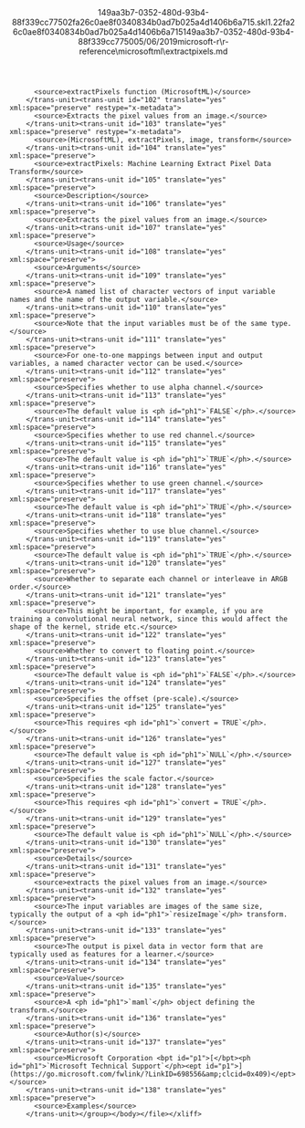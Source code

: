 <?xml version="1.0"?><xliff version="1.2" xmlns="urn:oasis:names:tc:xliff:document:1.2" xmlns:xsi="http://www.w3.org/2001/XMLSchema-instance" xsi:schemaLocation="urn:oasis:names:tc:xliff:document:1.2 xliff-core-1.2-transitional.xsd"><file datatype="xml" original="extractpixels.md" source-language="en-US" target-language="en-US"><header><tool tool-id="mdxliff" tool-name="mdxliff" tool-version="1.0-1931010" tool-company="Microsoft" /><xliffext:skl_file_name xmlns:xliffext="urn:microsoft:content:schema:xliffextensions">149aa3b7-0352-480d-93b4-88f339cc77502fa26c0ae8f0340834b0ad7b025a4d1406b6a715.skl</xliffext:skl_file_name><xliffext:version xmlns:xliffext="urn:microsoft:content:schema:xliffextensions">1.2</xliffext:version><xliffext:ms.openlocfilehash xmlns:xliffext="urn:microsoft:content:schema:xliffextensions">2fa26c0ae8f0340834b0ad7b025a4d1406b6a715</xliffext:ms.openlocfilehash><xliffext:ms.sourcegitcommit xmlns:xliffext="urn:microsoft:content:schema:xliffextensions">149aa3b7-0352-480d-93b4-88f339cc7750</xliffext:ms.sourcegitcommit><xliffext:ms.lasthandoff xmlns:xliffext="urn:microsoft:content:schema:xliffextensions">05/06/2019</xliffext:ms.lasthandoff><xliffext:ms.openlocfilepath xmlns:xliffext="urn:microsoft:content:schema:xliffextensions">microsoft-r\r-reference\microsoftml\extractpixels.md</xliffext:ms.openlocfilepath></header><body><group id="content" extype="content"><trans-unit id="101" translate="yes" xml:space="preserve" restype="x-metadata">
          <source>extractPixels function (MicrosoftML)</source>
        </trans-unit><trans-unit id="102" translate="yes" xml:space="preserve" restype="x-metadata">
          <source>Extracts the pixel values from an image.</source>
        </trans-unit><trans-unit id="103" translate="yes" xml:space="preserve" restype="x-metadata">
          <source>(MicrosoftML), extractPixels, image, transform</source>
        </trans-unit><trans-unit id="104" translate="yes" xml:space="preserve">
          <source>extractPixels: Machine Learning Extract Pixel Data Transform</source>
        </trans-unit><trans-unit id="105" translate="yes" xml:space="preserve">
          <source>Description</source>
        </trans-unit><trans-unit id="106" translate="yes" xml:space="preserve">
          <source>Extracts the pixel values from an image.</source>
        </trans-unit><trans-unit id="107" translate="yes" xml:space="preserve">
          <source>Usage</source>
        </trans-unit><trans-unit id="108" translate="yes" xml:space="preserve">
          <source>Arguments</source>
        </trans-unit><trans-unit id="109" translate="yes" xml:space="preserve">
          <source>A named list of character vectors of input variable names and the name of the output variable.</source>
        </trans-unit><trans-unit id="110" translate="yes" xml:space="preserve">
          <source>Note that the input variables must be of the same type.</source>
        </trans-unit><trans-unit id="111" translate="yes" xml:space="preserve">
          <source>For one-to-one mappings between input and output variables, a named character vector can be used.</source>
        </trans-unit><trans-unit id="112" translate="yes" xml:space="preserve">
          <source>Specifies whether to use alpha channel.</source>
        </trans-unit><trans-unit id="113" translate="yes" xml:space="preserve">
          <source>The default value is <ph id="ph1">`FALSE`</ph>.</source>
        </trans-unit><trans-unit id="114" translate="yes" xml:space="preserve">
          <source>Specifies whether to use red channel.</source>
        </trans-unit><trans-unit id="115" translate="yes" xml:space="preserve">
          <source>The default value is <ph id="ph1">`TRUE`</ph>.</source>
        </trans-unit><trans-unit id="116" translate="yes" xml:space="preserve">
          <source>Specifies whether to use green channel.</source>
        </trans-unit><trans-unit id="117" translate="yes" xml:space="preserve">
          <source>The default value is <ph id="ph1">`TRUE`</ph>.</source>
        </trans-unit><trans-unit id="118" translate="yes" xml:space="preserve">
          <source>Specifies whether to use blue channel.</source>
        </trans-unit><trans-unit id="119" translate="yes" xml:space="preserve">
          <source>The default value is <ph id="ph1">`TRUE`</ph>.</source>
        </trans-unit><trans-unit id="120" translate="yes" xml:space="preserve">
          <source>Whether to separate each channel or interleave in ARGB order.</source>
        </trans-unit><trans-unit id="121" translate="yes" xml:space="preserve">
          <source>This might be important, for example, if you are training a convolutional neural network, since this would affect the shape of the kernel, stride etc.</source>
        </trans-unit><trans-unit id="122" translate="yes" xml:space="preserve">
          <source>Whether to convert to floating point.</source>
        </trans-unit><trans-unit id="123" translate="yes" xml:space="preserve">
          <source>The default value is <ph id="ph1">`FALSE`</ph>.</source>
        </trans-unit><trans-unit id="124" translate="yes" xml:space="preserve">
          <source>Specifies the offset (pre-scale).</source>
        </trans-unit><trans-unit id="125" translate="yes" xml:space="preserve">
          <source>This requires <ph id="ph1">`convert = TRUE`</ph>.</source>
        </trans-unit><trans-unit id="126" translate="yes" xml:space="preserve">
          <source>The default value is <ph id="ph1">`NULL`</ph>.</source>
        </trans-unit><trans-unit id="127" translate="yes" xml:space="preserve">
          <source>Specifies the scale factor.</source>
        </trans-unit><trans-unit id="128" translate="yes" xml:space="preserve">
          <source>This requires <ph id="ph1">`convert = TRUE`</ph>.</source>
        </trans-unit><trans-unit id="129" translate="yes" xml:space="preserve">
          <source>The default value is <ph id="ph1">`NULL`</ph>.</source>
        </trans-unit><trans-unit id="130" translate="yes" xml:space="preserve">
          <source>Details</source>
        </trans-unit><trans-unit id="131" translate="yes" xml:space="preserve">
          <source>extracts the pixel values from an image.</source>
        </trans-unit><trans-unit id="132" translate="yes" xml:space="preserve">
          <source>The input variables are images of the same size, typically the output of a <ph id="ph1">`resizeImage`</ph> transform.</source>
        </trans-unit><trans-unit id="133" translate="yes" xml:space="preserve">
          <source>The output is pixel data in vector form that are typically used as features for a learner.</source>
        </trans-unit><trans-unit id="134" translate="yes" xml:space="preserve">
          <source>Value</source>
        </trans-unit><trans-unit id="135" translate="yes" xml:space="preserve">
          <source>A <ph id="ph1">`maml`</ph> object defining the transform.</source>
        </trans-unit><trans-unit id="136" translate="yes" xml:space="preserve">
          <source>Author(s)</source>
        </trans-unit><trans-unit id="137" translate="yes" xml:space="preserve">
          <source>Microsoft Corporation <bpt id="p1">[</bpt><ph id="ph1">`Microsoft Technical Support`</ph><ept id="p1">](https://go.microsoft.com/fwlink/?LinkID=698556&amp;clcid=0x409)</ept></source>
        </trans-unit><trans-unit id="138" translate="yes" xml:space="preserve">
          <source>Examples</source>
        </trans-unit></group></body></file></xliff>